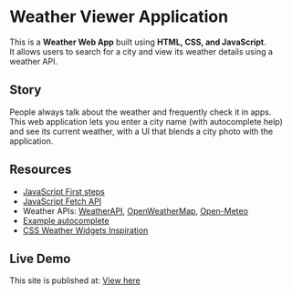 # Weather Viewer Application

This is a **Weather Web App** built using **HTML, CSS, and JavaScript**.  
It allows users to search for a city and view its weather details using a weather API.

## Story

People always talk about the weather and frequently check it in apps.  
This web application lets you enter a city name (with autocomplete help) and see its current weather, with a UI that blends a city photo with the application.

## Resources

- [JavaScript First steps](https://developer.mozilla.org/en-US/docs/Learn/JavaScript/First_steps)
- [JavaScript Fetch API](https://developer.mozilla.org/en-US/docs/Web/API/Fetch_API/Using_Fetch)
- Weather APIs: [WeatherAPI](https://www.weatherapi.com/docs/), [OpenWeatherMap](https://openweathermap.org/api), [Open-Meteo](https://open-meteo.com/)
- [Example autocomplete](https://developer.mozilla.org/en-US/docs/Web/HTML/Element/datalist)
- [CSS Weather Widgets Inspiration](https://freefrontend.com/css-weather-widgets/)

## Live Demo

This site is published at: [View here](https://tehnologii-web-2024.github.io/proiect-4-html-css-js-davidmatei1902/)
